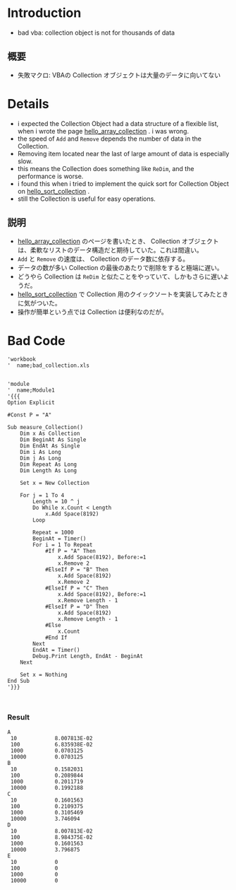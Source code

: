 # Introduction #

  * bad vba: collection object is not for thousands of data

## 概要 ##
  * 失敗マクロ: VBAの Collection オブジェクトは大量のデータに向いてない

# Details #

  * i expected the Collection Object had a data structure of a flexible list, when i wrote the page [hello\_array\_collection](hello_array_collection.md) . i was wrong.
  * the speed of `Add` and `Remove` depends the number of data in the Collection.
  * Removing item located near the last of large amount of data is especially slow.
  * this means the Collection does something like `ReDim`, and the performance is worse.
  * i found this when i tried to implement the quick sort for Collection Object on [hello\_sort\_collection](hello_sort_collection.md) .
  * still the Collection is useful for easy operations.

## 説明 ##
  * [hello\_array\_collection](hello_array_collection.md) のページを書いたとき、 Collection オブジェクトは、柔軟なリストのデータ構造だと期待していた。これは間違い。
  * `Add` と `Remove` の速度は、 Collection のデータ数に依存する。
  * データの数が多い Collection の最後のあたりで削除をすると極端に遅い。
  * どうやら Collection は `ReDim` と似たことをやっていて、しかもさらに遅いようだ。
  * [hello\_sort\_collection](hello_sort_collection.md) で Collection 用のクイックソートを実装してみたときに気がついた。
  * 操作が簡単という点では Collection は便利なのだが。

# Bad Code #

```
'workbook
'  name;bad_collection.xls


'module
'  name;Module1
'{{{
Option Explicit

#Const P = "A"

Sub measure_Collection()
    Dim x As Collection
    Dim BeginAt As Single
    Dim EndAt As Single
    Dim i As Long
    Dim j As Long
    Dim Repeat As Long
    Dim Length As Long
    
    Set x = New Collection
    
    For j = 1 To 4
        Length = 10 ^ j
        Do While x.Count < Length
            x.Add Space(8192)
        Loop
        
        Repeat = 1000
        BeginAt = Timer()
        For i = 1 To Repeat
            #If P = "A" Then
                x.Add Space(8192), Before:=1
                x.Remove 2
            #ElseIf P = "B" Then
                x.Add Space(8192)
                x.Remove 2
            #ElseIf P = "C" Then
                x.Add Space(8192), Before:=1
                x.Remove Length - 1
            #ElseIf P = "D" Then
                x.Add Space(8192)
                x.Remove Length - 1
            #Else
                x.Count
            #End If
        Next
        EndAt = Timer()
        Debug.Print Length, EndAt - BeginAt
    Next
    
    Set x = Nothing
End Sub
'}}}



```

### Result ###

```
A
 10            8.007813E-02 
 100           6.835938E-02 
 1000          0.0703125 
 10000         0.0703125 
B
 10            0.1582031 
 100           0.2089844 
 1000          0.2011719 
 10000         0.1992188 
C
 10            0.1601563 
 100           0.2109375 
 1000          0.3105469 
 10000         3.746094 
D
 10            8.007813E-02 
 100           8.984375E-02 
 1000          0.1601563 
 10000         3.796875 
E
 10            0 
 100           0 
 1000          0 
 10000         0 
```